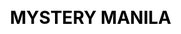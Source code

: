 ---
layout: "website"
css: /css/website.css
id: 2
workUrl: works/mysterymanila/
title: "MYSTERY MANILA"
type: "WEB DESIGN & DEV"
image: mysterymanila-work.jpg
class: p6

cover-bg: http://res.cloudinary.com/design-studio/image/upload/v1466748957/project/website/mysterymanila/mystery-cover.jpg
cover-logo: http://res.cloudinary.com/design-studio/image/upload/v1466748957/project/website/mysterymanila/mystery-logo.png
social-media:
    - url: https://www.google.com
      social-icon: /img/project/website/icon_twitter.png
      
    - url: https://www.google.com
      social-icon: /img/project/website/icon_link.png
    
    - url: https://www.google.com
      social-icon: /img/project/website/icon_facebook.png  
work-info:
    - type: Client
      name: Mystery Manila
      
    - type: Web Designer
      name: Joey Sendaydiego  
      
    - type: Web Developer
      name: Rens Ramos
      
project-type-icon: '/img/project/website/web_icon.png'

project-detail:
    - description: Mystery Manila was one of the first website design and development clients of Crux. We approached them and discussed some ideas we have in store for their website. We produced some collaterals for them and implemented it on their website. Some of the collaterals are also used and  can be seen on their different branches
    - description: Mystery Manila was relying on social media to advertise and engage with  customers. Creating their website, they were able to boosts their online presence.
                   <br/><br/> We were able to create a stronger medium for them to advertise, promote, and engage with clients.
    
project-process:
    - title: Wireframe
    - title: Color Palette
    - title: Typography
    - title: Responsive Design

project-slider:
    - image: http://res.cloudinary.com/design-studio/image/upload/v1466748957/project/website/mysterymanila/slides/img2.png
    - image: http://res.cloudinary.com/design-studio/image/upload/v1466748957/project/website/mysterymanila/slides/img3.png
    - image: http://res.cloudinary.com/design-studio/image/upload/v1466748957/project/website/mysterymanila/slides/img4.png
    - image: http://res.cloudinary.com/design-studio/image/upload/v1466748957/project/website/mysterymanila/slides/img2.png
    - image: http://res.cloudinary.com/design-studio/image/upload/v1466748957/project/website/mysterymanila/slides/img3.png
    - image: http://res.cloudinary.com/design-studio/image/upload/v1466748957/project/website/mysterymanila/slides/img4.png
    - image: http://res.cloudinary.com/design-studio/image/upload/v1466748957/project/website/mysterymanila/slides/img2.png
    - image: http://res.cloudinary.com/design-studio/image/upload/v1466748957/project/website/mysterymanila/slides/img3.png
    - image: http://res.cloudinary.com/design-studio/image/upload/v1466748957/project/website/mysterymanila/slides/img4.png
    - image: http://res.cloudinary.com/design-studio/image/upload/v1466748957/project/website/mysterymanila/slides/img2.png
    - image: http://res.cloudinary.com/design-studio/image/upload/v1466748957/project/website/mysterymanila/slides/img3.png
    - image: http://res.cloudinary.com/design-studio/image/upload/v1466748957/project/website/mysterymanila/slides/img4.png
  


    
project-responsive: http://res.cloudinary.com/design-studio/image/upload/project/website/mysterymanila/responsive-design.jpg

      
---